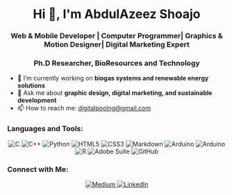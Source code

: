 <h1 align="center">Hi 👋, I'm AbdulAzeez  Shoajo</h1>
<h3 align="center">Web & Mobile Developer | Computer Programmer| Graphics & Motion Designer| Digital Marketing Expert</h3>
<h3 align="center">Ph.D Researcher, BioResources and Technology</h3>

- 🌱 I’m currently working on **biogas systems and renewable energy solutions**
- 💬 Ask me about **graphic design, digital marketing, and sustainable development**
- 📫 How to reach me: [digitalpoolng@gmail.com](mailto:digitalpoolng@gmail.com)

### Languages and Tools:
<p align="center">
  <img src="https://img.shields.io/badge/C-00599C?style=for-the-badge&logo=c&logoColor=white" alt="C"/>
  <img src="https://img.shields.io/badge/C++-00599C?style=for-the-badge&logo=c%2B%2B&logoColor=white" alt="C++"/>
  <img src="https://img.shields.io/badge/Python-3776AB?style=for-the-badge&logo=python&logoColor=white" alt="Python"/>
  <img src="https://img.shields.io/badge/HTML5-E34F26?style=for-the-badge&logo=html5&logoColor=white" alt="HTML5"/>
  <img src="https://img.shields.io/badge/CSS3-1572B6?style=for-the-badge&logo=css3&logoColor=white" alt="CSS3"/>
  <img src="https://img.shields.io/badge/Markdown-000000?style=for-the-badge&logo=markdown&logoColor=white" alt="Markdown"/>
  <img src="https://img.shields.io/badge/Arduino-00979D?style=for-the-badge&logo=arduino&logoColor=white" alt="Arduino"/>
  <img src="https://img.shields.io/badge/Arduino-00979D?style=for-the-badge&logo=arduino&logoColor=white" alt="Arduino"/>
  <img src="https://img.shields.io/badge/R-276DC3?style=for-the-badge&logo=r&logoColor=white" alt="R"/>
  <img src="https://img.shields.io/badge/Adobe-FF0000?style=for-the-badge&logo=adobe&logoColor=white" alt="Adobe Suite"/>
  <img src="https://img.shields.io/badge/GitHub-181717?style=for-the-badge&logo=github&logoColor=white" alt="GitHub"/>
</p>

### Connect with Me:
<p align="center">
  <a href="https://medium.com/@digitalpoolng" target="blank">
  <img src="https://img.shields.io/badge/Medium-12100E?style=for-the-badge&logo=medium&logoColor=white" alt="Medium"/>
  </a>
  <a href="https://www.linkedin.com/in/abdulazeez-shobajo-304171138" target="blank">
    <img src="https://img.shields.io/badge/LinkedIn-0A66C2?style=for-the-badge&logo=linkedin&logoColor=white" alt="LinkedIn"/>
  </a>
</p>
